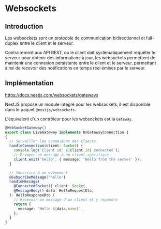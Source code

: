 # Websockets

## Introduction

Les websockets sont un protocole de communication bidirectionnel et full-duplex entre le client et le serveur.

Contrairement aux API REST, ou le client doit systèmatiquement requêter le serveur pour obtenir des informations à jour, les websockets permettent de maintenir une connexion persistante entre le client et le serveur, permettant ainsi de recevoir des notifications en temps réel émises par le serveur.

## Implémentation

https://docs.nestjs.com/websockets/gateways

NestJS propose un module intégré pour les websockets, il est disponible dans le paquet `@nestjs/websockets`.

L'équivalent d'un contrôleur pour les websockets est la `Gateway`.

```ts
@WebSocketGateway()
export class LiveGateway implements OnGatewayConnection {
{
  // Surveiller les connexions des clients
  handleConnection(client: Socket) {
    console.log(`Client id: ${client.id} connected`);
    // Envoyer un message à un client specifique
    client.emit('hello', { message: 'Hello from the server' });
  }

  // Souscrire à un evenement
  @SubscribeMessage('hello')
  handleMessage(
    @ConnectedSocket() client: Socket,
    @MessageBody() data: HelloRequestDto,
  ): HelloResponseDto {
    // Recevoir un message d'un client et y répondre
    return {
      message: `Hello ${data.name}`,
    };
  }
}
```
